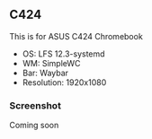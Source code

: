 
## C424 

This is for ASUS C424 Chromebook 

 - OS: LFS 12.3-systemd 
 - WM: SimpleWC
 - Bar: Waybar
 - Resolution: 1920x1080

### Screenshot

Coming soon

